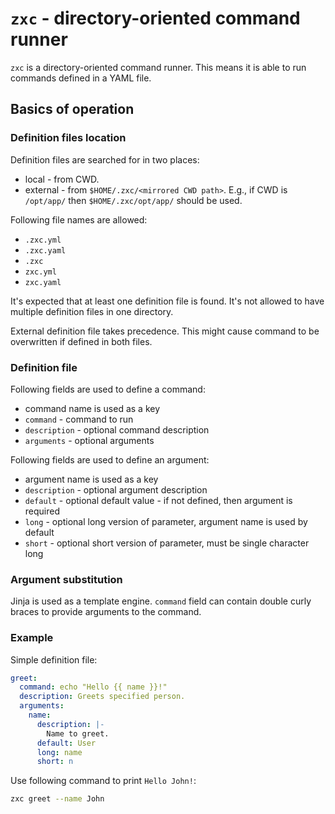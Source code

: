 # `zxc` - directory-oriented command runner

`zxc` is a directory-oriented command runner.
This means it is able to run commands defined in a YAML file.

## Basics of operation

### Definition files location

Definition files are searched for in two places:

- local - from CWD.
- external - from `$HOME/.zxc/<mirrored CWD path>`.
E.g., if CWD is `/opt/app/` then `$HOME/.zxc/opt/app/` should be used.

Following file names are allowed:

- `.zxc.yml`
- `.zxc.yaml`
- `.zxc`
- `zxc.yml`
- `zxc.yaml`

It's expected that at least one definition file is found.
It's not allowed to have multiple definition files in one directory.

External definition file takes precedence.
This might cause command to be overwritten if defined in both files.

### Definition file

Following fields are used to define a command:

- command name is used as a key
- `command` - command to run
- `description` - optional command description
- `arguments` - optional arguments

Following fields are used to define an argument:

- argument name is used as a key
- `description` - optional argument description
- `default` - optional default value - if not defined, then argument is required
- `long` - optional long version of parameter, argument name is used by default
- `short` - optional short version of parameter, must be single character long

### Argument substitution

Jinja is used as a template engine.
`command` field can contain double curly braces to provide arguments to the command.

### Example

Simple definition file:

```yaml
greet:
  command: echo "Hello {{ name }}!"
  description: Greets specified person.
  arguments:
    name:
      description: |-
        Name to greet.
      default: User
      long: name
      short: n
```

Use following command to print `Hello John!`:

```bash
zxc greet --name John
```
